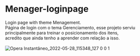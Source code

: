 # Menager-loginpage
 Login page with theme Menagement.
 <br>
Página de login com o tema Gerenciamento, esse projeto serviu principalmente para treinar o posicionamento dos itens,<br>
acredito que ainda tenho a aprender com relação a  isso.
<br><br>
![Opera Instantâneo_2022-05-28_115348_127 0 0 1](https://user-images.githubusercontent.com/104230562/170830784-c6adb1fe-884b-45e1-9980-52013bb756c3.png)




